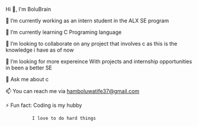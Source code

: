 
Hi 👋, I'm BoluBrain

🔭 I’m currently working as an intern student in the ALX SE program

🌱 I’m currently learning C Programing language

👯 I’m looking to collaborate on any project that involves c as this is the knowledge i have as of now

🤝 I’m looking for more expereince With projects and internship opportunities in been a better SE

💬 Ask me about c

📫 You can reach me via hamboluwatife37@gmail.com

⚡ Fun fact: Coding is my hubby 

              I love to do hard things

